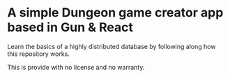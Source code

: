 # A simple Dungeon game creator app based in Gun & React

Learn the basics of a highly distributed database by following along how this repository works.

This is provide with no license and no warranty.
